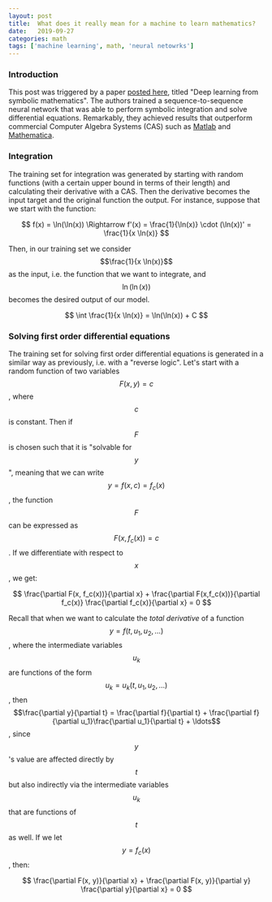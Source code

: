 ```yaml
---
layout: post
title:  What does it really mean for a machine to learn mathematics?
date:   2019-09-27
categories: math
tags: ['machine learning', math, 'neural netowrks']
---
```


### Introduction
This post was triggered by a paper [posted here](https://openreview.net/pdf?id=S1eZYeHFDS), titled "Deep learning from symbolic mathematics". The authors trained a sequence-to-sequence neural network that was able to perform symbolic integration and solve differential equations. Remarkably, they achieved results that outperform commercial Computer Algebra Systems (CAS) such as [Matlab](https://www.mathworks.com/products/matlab.html) and [Mathematica](https://www.wolfram.com/mathematica/).

### Integration
The training set for integration was generated by starting with random functions (with a certain upper bound in terms of their length) and calculating their derivative with a CAS. Then the derivative becomes the input target and the original function the output. For instance, suppose that we start with the function:

$$
f(x) = \ln(\ln(x)) \Rightarrow f'(x) = \frac{1}{\ln(x)} \cdot (\ln(x))' = \frac{1}{x \ln(x)}
$$

Then, in our training set we consider $$\frac{1}{x \ln(x)}$$ as the input, i.e. the function that we want to integrate, and $$\ln(\ln(x))$$ becomes the desired output of our model.

$$
\int \frac{1}{x \ln(x)} = \ln(\ln(x)) + C
$$

### Solving first order differential equations
The training set for solving first order differential equations is generated in a similar way as previously, i.e. with a "reverse logic". Let's start with a random function of two variables $$F(x,y) = c$$, where $$c$$ is constant. Then if $$F$$ is chosen such that it is "solvable for $$y$$", meaning that we can write $$y = f(x, c) = f_c(x)$$, the function $$F$$ can be expressed as $$F(x, f_c(x)) = c$$. If we differentiate with respect to $$x$$, we get:

$$
\frac{\partial F(x, f_c(x))}{\partial x} + \frac{\partial F(x,f_c(x))}{\partial f_c(x)} \frac{\partial f_c(x)}{\partial x} = 0
$$

Recall that when we want to calculate the *total derivative* of a function $$y = f(t, u_1, u_2, \ldots)$$, where the intermediate variables $$u_k$$ are functions of the form $$u_k = u_k(t, u_1, u_2, \ldots)$$, then $$\frac{\partial y}{\partial t} = \frac{\partial f}{\partial t} + \frac{\partial f}{\partial u_1}\frac{\partial u_1}{\partial t} + \ldots$$, since $$y$$'s value are affected directly by $$t$$ but also indirectly via the intermediate variables $$u_k$$ that are functions of $$t$$ as well. If we let $$y = f_c(x)$$, then:

$$
\frac{\partial F(x, y)}{\partial x} + \frac{\partial F(x, y)}{\partial y} \frac{\partial y}{\partial x} = 0
$$
